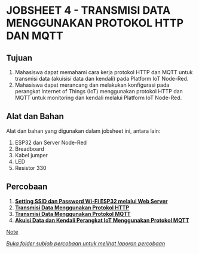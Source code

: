 # JOBSHEET 4 - TRANSMISI DATA MENGGUNAKAN PROTOKOL HTTP DAN MQTT

## Tujuan

1. Mahasiswa dapat memahami cara kerja protokol HTTP dan MQTT untuk
   transmisi data (akuisisi data dan kendali) pada Platform IoT Node-Red.
2. Mahasiswa dapat merancang dan melakukan konfigurasi pada perangkat
   Internet of Things (IoT) menggunakan protokol HTTP dan MQTT untuk
   monitoring dan kendali melalui Platform IoT Node-Red.

## Alat dan Bahan

Alat dan bahan yang digunakan dalam jobsheet ini, antara lain:

1. ESP32 dan Server Node-Red
2. Breadboard
3. Kabel jumper
4. LED
5. Resistor 330

## Percobaan

1. <a href="Jobsheet 4/A. Setting SSID dan Password Wi-Fi ESP32 melalui Web Server">**Setting SSID dan Password Wi-Fi ESP32 melalui Web Server**
2. <a href="https://github.com/brianrahma/system-embedded/tree/master/jobsheet%204/B.%20Transmisi%20Data%20Menggunakan%20Protokol%20HTTP">**Transmisi Data Menggunakan Protokol HTTP**
3. <a href="https://github.com/brianrahma/system-embedded/tree/master/jobsheet%204/C.%20Transmisi%20Data%20Menggunakan%20Protokol%20MQTT">**Transmisi Data Menggunakan Protokol MQTT**
4. <a href="https://github.com/brianrahma/system-embedded/tree/master/jobsheet%204/D.%20Akuisi%20Data%20dan%20Kendali%20Perangkat%20IoT%20Menggunakan%20Protokol%20MQTT">**Akuisi Data dan Kendali Perangkat IoT Menggunakan Protokol MQTT**

> [!NOTE]  
> _Buka folder subjob percobaan untuk melihat laporan percobaan_
